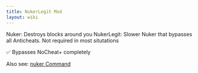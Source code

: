 ```yaml
---
title: NukerLegit Mod
layout: wiki
---
```

Nuker: Destroys blocks around you
NukerLegit: Slower Nuker that bypasses all Anticheats.
Not required in most situtations

:white_check_mark: Bypasses NoCheat+ completely

Also see: [nuker Command](https://www.wurst-client.tk/wiki/Commands/nuker/)
